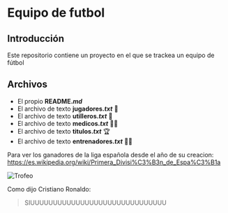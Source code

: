 # Equipo de futbol

## Introducción
Este repositorio contiene un proyecto en el que se trackea un equipo de fútbol

## Archivos
* El propio **README.*md***
* El archivo de texto **jugadores.*txt*** 🏃
* El archivo de texto **utilleros.*txt*** 🧎
* El archivo de texto **medicos.*txt*** 👨‍⚕️
* El archivo de texto **titulos.*txt*** 🏆
* El archivo de texto **entrenadores.*txt*** 🙍‍♂️   

Para ver los ganadores de la liga española desde el año de su creacion: https://es.wikipedia.org/wiki/Primera_Divisi%C3%B3n_de_Espa%C3%B1a

![Trofeo](https://github.com/JoseAndresEst/equipo_futbol/assets/158183248/528849f7-0813-4b7a-a95c-39b7fe2f78f3)


Como dijo Cristiano Ronaldo:

> SIUUUUUUUUUUUUUUUUUUUUUUUUUUUUUU
